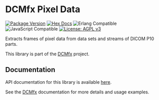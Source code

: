 # DCMfx Pixel Data

[![Package Version](https://img.shields.io/hexpm/v/dcmfx_pixel_data)](https://hex.pm/packages/dcmfx_pixel_data)
[![Hex Docs](https://img.shields.io/badge/hex-docs-ffaff3)](https://hexdocs.pm/dcmfx/)
![Erlang Compatible](https://img.shields.io/badge/target-erlang-a90432)
![JavaScript Compatible](https://img.shields.io/badge/target-javascript-f3e155)
[![License: AGPL v3](https://img.shields.io/badge/License-AGPLv3-blue.svg)](https://dcmfx.github.io/license)

Extracts frames of pixel data from data sets and streams of DICOM P10 parts.

This library is part of the [DCMfx](https://dcmfx.github.io) project.

## Documentation

API documentation for this library is available
[here](https://hexdocs.pm/dcmfx_pixel_data).

See the [DCMfx](https://dcmfx.github.io/) documentation for more details and
usage examples.
